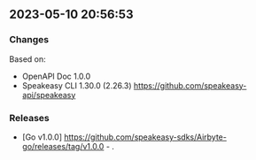 

## 2023-05-10 20:56:53
### Changes
Based on:
- OpenAPI Doc 1.0.0 
- Speakeasy CLI 1.30.0 (2.26.3) https://github.com/speakeasy-api/speakeasy
### Releases
- [Go v1.0.0] https://github.com/speakeasy-sdks/Airbyte-go/releases/tag/v1.0.0 - .